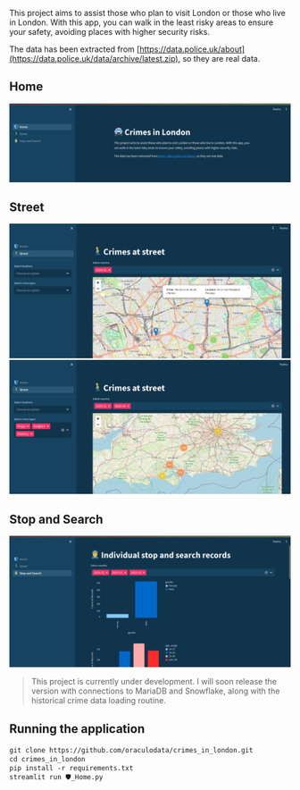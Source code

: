 This project aims to assist those who plan to visit London or those who live in London. With this app, you can walk in the least risky areas to ensure your safety, avoiding places with higher security risks.

The data has been extracted from [https://data.police.uk/about](https://data.police.uk/data/archive/latest.zip), so they are real data.

## Home
![Page Street](home.png)

## Street
![Page Street](page_street.png)
![Page Street Crimes Selected](page_street_crimes_selected.png)

## Stop and Search
![Page Street](page_stop_and_search.png)

> This project is currently under development. I will soon release the version with connections to MariaDB and Snowflake, along with the historical crime data loading routine.


## Running the application

````
git clone https://github.com/oraculodata/crimes_in_london.git
cd crimes_in_london
pip install -r requirements.txt
streamlit run 🛡️_Home.py
````
